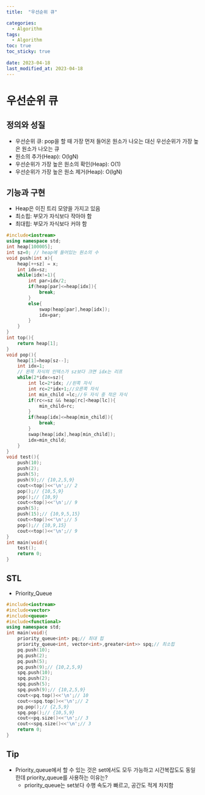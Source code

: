 ```yaml
---
title:  "우선순위 큐"

categories:
  - Algorithm
tags:
  - Algorithm
toc: true
toc_sticky: true
 
date: 2023-04-18
last_modified_at: 2023-04-18
---
```

# 우선순위 큐  
## 정의와 성질  
* 우선순위 큐: pop을 할 때 가장 먼저 들어온 원소가 나오는 대신 우선순위가 가장 높은 원소가 나오는 큐  
* 원소의 추가(Heap): O(lgN)  
* 우선순위가 가장 높은 원소의 확인(Heap): O(1)  
* 우선순위가 가장 높은 원소 제거(Heap): O(lgN)  
## 기능과 구현  
* Heap은 이진 트리 모양을 가지고 있음  
* 최소힙: 부모가 자식보다 작아야 함  
* 최대힙: 부모가 자식보다 커야 함  
```cpp
#include<iostream>
using namespace std;
int heap[100005];
int sz=0; // heap에 들어있는 원소의 수
void push(int x){
    heap[++sz] = x;
    int idx=sz;
    while(idx!=1){
        int par=idx/2;
        if(heap[par]<=heap[idx]){
            break;
        }
        else{
            swap(heap[par],heap[idx]);
            idx=par;
        }
    }
}
int top(){
    return heap[1];
}
void pop(){
    heap[1]=heap[sz--];
    int idx=1;
    // 왼쪽 자식의 인덱스가 sz보다 크면 idx는 리프
    while(2*idx<=sz){
        int lc=2*idx; //왼쪽 자식
        int rc=2*idx+1;//오른쪽 자식
        int min_child =lc;//두 자식 중 작은 자식
        if(rc<=sz && heap[rc]<heap[lc]){
            min_child=rc;
        }
        if(heap[idx]<=heap[min_child]){
            break;
        }
        swap(heap[idx],heap[min_child]);
        idx=min_child;
    }
}
void test(){
    push(10);
    push(2);
    push(5);
    push(9);// {10,2,5,9}
    cout<<top()<<'\n';// 2
    pop();// {10,5,9}
    pop();// {10,9}
    cout<<top()<<'\n';// 9
    push(5);
    push(15);// {10,9,5,15}
    cout<<top()<<'\n';// 5
    pop();// {10,9,15}
    cout<<top()<<'\n';// 9
}
int main(void){
    test();
    return 0;
}
```
## STL  
* Priority_Queue  
```cpp
#include<iostream>
#include<vector>
#include<queue>
#include<functional>
using namespace std;
int main(void){
    priority_queue<int> pq;// 최대 힙
    priority_queue<int, vector<int>,greater<int>> spq;// 최소힙
    pq.push(10);
    pq.push(2);
    pq.push(5);
    pq.push(9);// {10,2,5,9}
    spq.push(10);
    spq.push(2);
    spq.push(5);
    spq.push(9);// {10,2,5,9}
    cout<<pq.top()<<'\n';// 10
    cout<<spq.top()<<'\n';// 2
    pq.pop();// {2,5,9}
    spq.pop();// {10,5,9}
    cout<<pq.size()<<'\n';// 3
    cout<<spq.size()<<'\n';// 3
    return 0;
}
```
## Tip  
* Priority_queue에서 할 수 있는 것은 set에서도 모두 가능하고 시간복잡도도 동일한데 priority_queue를 사용하는 이유는?  
    * priority_queue는 set보다 수행 속도가 빠르고, 공간도 적게 차지함  
     